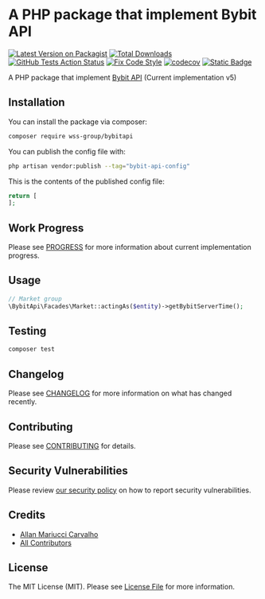 # A PHP package that implement Bybit API

[![Latest Version on Packagist](https://img.shields.io/packagist/v/wss-group/bybitapi.svg?style=flat-square)](https://packagist.org/packages/wss-group/bybitapi)
[![Total Downloads](https://img.shields.io/packagist/dt/wss-group/bybitapi.svg?style=flat-square)](https://packagist.org/packages/wss-group/bybitapi)
[![GitHub Tests Action Status](https://img.shields.io/github/actions/workflow/status/wss-group/bybitapi/run-tests.yml?branch=5.x&label=tests&style=flat-square)](https://github.com/wss-group/bybitapi/actions?query=workflow%3Arun-tests+branch%3A5.x)
[![Fix Code Style](https://github.com/WSS-Group/BybitApi/actions/workflows/lint.yml/badge.svg)](https://github.com/WSS-Group/BybitApi/actions/workflows/lint.yml)
[![codecov](https://codecov.io/gh/WSS-Group/BybitApi/graph/badge.svg?token=OFDCnGWLEC)](https://codecov.io/gh/WSS-Group/BybitApi)
[![Static Badge](https://img.shields.io/badge/Progress-36.5%25%20(55%2F145)-blue)](PROGRESS.md)


A PHP package that implement [Bybit API](https://bybit-exchange.github.io/docs/v5/intro) (Current implementation v5)

## Installation

You can install the package via composer:

```bash
composer require wss-group/bybitapi
```

You can publish the config file with:

```bash
php artisan vendor:publish --tag="bybit-api-config"
```

This is the contents of the published config file:

```php
return [
];
```

## Work Progress

Please see [PROGRESS](PROGRESS.md) for more information about current implementation progress.

## Usage

```php
// Market group
\BybitApi\Facades\Market::actingAs($entity)->getBybitServerTime();
```

## Testing

```bash
composer test
```

## Changelog

Please see [CHANGELOG](CHANGELOG.md) for more information on what has changed recently.

## Contributing

Please see [CONTRIBUTING](CONTRIBUTING.md) for details.

## Security Vulnerabilities

Please review [our security policy](../../security/policy) on how to report security vulnerabilities.

## Credits

- [Allan Mariucci Carvalho](https://github.com/allanmcarvalho)
- [All Contributors](../../contributors)

## License

The MIT License (MIT). Please see [License File](LICENSE.md) for more information.
